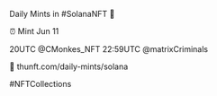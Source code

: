 Daily Mints in #SolanaNFT 🚀

⏰ Mint Jun 11

20UTC @CMonkes_NFT
22:59UTC @matrixCriminals

🔗 thunft.com/daily-mints/solana

#NFTCollections